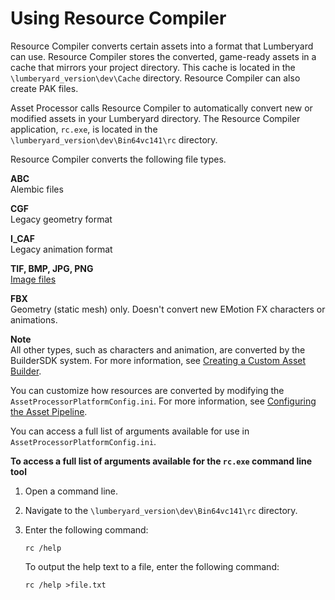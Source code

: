 # Using Resource Compiler<a name="asset-pipeline-rc"></a>

Resource Compiler converts certain assets into a format that Lumberyard can use\. Resource Compiler stores the converted, game\-ready assets in a cache that mirrors your project directory\. This cache is located in the `\lumberyard_version\dev\Cache` directory\. Resource Compiler can also create PAK files\.

Asset Processor calls Resource Compiler to automatically convert new or modified assets in your Lumberyard directory\. The Resource Compiler application, `rc.exe`, is located in the `\lumberyard_version\dev\Bin64vc141\rc` directory\.

Resource Compiler converts the following file types\.

**ABC**  
Alembic files

**CGF**  
Legacy geometry format

**I\_CAF**  
Legacy animation format

**TIF, BMP, JPG, PNG**  
[Image files](asset-pipeline-configuring-image-processing.md)

**FBX**  
Geometry \(static mesh\) only\. Doesn't convert new EMotion FX characters or animations\.

**Note**  
 All other types, such as characters and animation, are converted by the BuilderSDK system\. For more information, see [Creating a Custom Asset Builder](asset-builder-custom.md)\.

You can customize how resources are converted by modifying the `AssetProcessorPlatformConfig.ini`\. For more information, see [Configuring the Asset Pipeline](asset-pipeline-configuring.md)\.

You can access a full list of arguments available for use in `AssetProcessorPlatformConfig.ini`\. 

**To access a full list of arguments available for the `rc.exe` command line tool**

1. Open a command line\.

1. Navigate to the `\lumberyard_version\dev\Bin64vc141\rc` directory\.

1. Enter the following command:

   ```
   rc /help
   ```

   To output the help text to a file, enter the following command:

   ```
   rc /help >file.txt
   ```